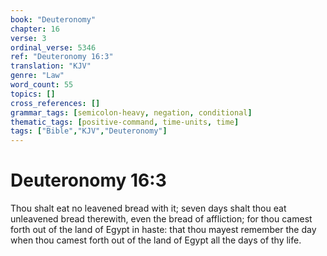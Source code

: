 ```yaml
---
book: "Deuteronomy"
chapter: 16
verse: 3
ordinal_verse: 5346
ref: "Deuteronomy 16:3"
translation: "KJV"
genre: "Law"
word_count: 55
topics: []
cross_references: []
grammar_tags: [semicolon-heavy, negation, conditional]
thematic_tags: [positive-command, time-units, time]
tags: ["Bible","KJV","Deuteronomy"]
---
```


# Deuteronomy 16:3

Thou shalt eat no leavened bread with it; seven days shalt thou eat unleavened bread therewith, even the bread of affliction; for thou camest forth out of the land of Egypt in haste: that thou mayest remember the day when thou camest forth out of the land of Egypt all the days of thy life.

